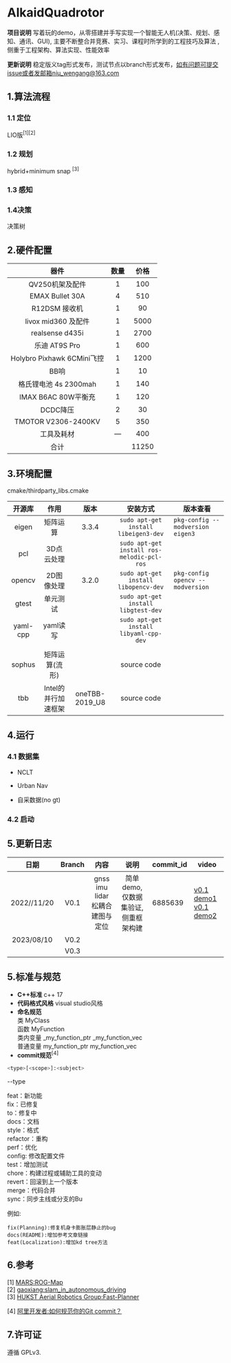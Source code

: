# AlkaidQuadrotor

**项目说明** 写着玩的demo，从零搭建并手写实现一个智能无人机(决策、规划、感知、通讯、GUI), 主要不断整合并竞赛、实习、课程时所学到的工程技巧及算法 ,侧重于工程架构、算法实现、性能效率 

**更新说明** 稳定版义tag形式发布，测试节点以branch形式发布，如有问题可提交issue或者发邮箱niu_wengang@163.com       




## 1.算法流程

### 1.1 定位

LIO版<sup>[1]</sup><sup>[2]</sup>

### 1.2 规划
hybrid+minimum snap <sup>[3]</sup>


### 1.3 感知


### 1.4决策
决策树

## 2.硬件配置

|      器件       | 数量 | 价格 |
| :------: | :--: | :----: |
|    QV250机架及配件    |  1   | 100 |
| EMAX Bullet 30A |  4   | 510 |
|     R12DSM 接收机     |  1   | 90 |
|  livox mid360 及配件  |  1   | 5000 |
| realsense d435i | 1 | 2700 |
| 乐迪 AT9S Pro | 1 | 600 |
| Holybro Pixhawk 6CMini飞控 | 1 | 1200 |
| BB响 | 1 | 10 |
| 格氏锂电池 4s 2300mah | 1 | 140 |
| IMAX B6AC 80W平衡充 | 1 | 120 |
| DCDC降压 | 2 | 30 |
| TMOTOR V2306-2400KV | 5 | 350 |
| 工具及耗材 | — | 400 |
| 合计 |  | 11250 |



## 3.环境配置

cmake/thirdparty_libs.cmake

|  开源库  |  作用  |    版本    |安装方式|版本查看|
| :----: | :----: | :----: | :----: | ------ |
| eigen | 矩阵运算 | 3.3.4 |```sudo apt-get install libeigen3-dev```|```pkg-config --modversion eigen3```|
| pcl | 3D点云处理 |                | ```sudo apt-get install ros-melodic-pcl-ros``` |  |
| opencv |     2D图像处理      |3.2.0| ```sudo apt-get install libopencv-dev``` | ```pkg-config opencv --modversion``` |
|  gtest   |      单元测试       |                |    ```sudo apt-get install libgtest-dev```     |                                      |
| yaml-cpp |      yaml读写       |                |    `sudo apt-get install libyaml-cpp-dev`    |                                      |
|          |                     |                |                                                |                                      |
|  sophus  |   矩阵运算(流形)    || source code | |
| tbb | Intel的并行加速框架 |oneTBB-2019_U8| source code | |




## 4.运行
### 4.1 数据集

+ NCLT

+ Urban Nav
+ 自采数据(no gt)

### 4.2 启动




## 5.更新日志

|日期| Branch | 内容 |说明 | commit_id | video |
| :----: | :----:| :----: | :----: | ------ | ------ |
| 2022//11/20 | V0.1 | gnss imu lidar松耦合建图与定位 |简单demo,仅数据集验证,侧重框架构建|6885639|[v0.1 demo1](https://www.bilibili.com/video/BV1mt4y1K7Nt/?spm_id_from=333.999.0.0&vd_source=b86740d9f2b244ac781ad5f60dd8e818)     [v0.1 demo2](https://www.bilibili.com/video/BV1Ce4y1s75g/?spm_id_from=333.788&vd_source=b86740d9f2b244ac781ad5f60dd8e818)|
| 2023/08/10 | V0.2 |  |                                    |                                    |                                    |
|  | V0.3 |      ||||









## 5.标准与规范

+ **C++标准** c++ 17   
+ **代码格式风格** visual studio风格  
 + **命名规范**  
    类 MyClass  
    函数 MyFunction      
    类内变量 _my_function_ptr _my_function_vec    
    普通变量 my_function_ptr   my_function_vec    
 +  **commit规范**<sup>[4]</sup>

```Bash
<type>[<scope>]:<subject>
```

--type

feat：新功能  
fix：已修复  
to：修复中  
docs：文档  
style：格式  
refactor：重构  
perf：优化  
config: 修改配置文件  
test：增加测试  
chore：构建过程或辅助工具的变动  
revert：回滚到上一个版本  
merge：代码合并  
sync：同步主线或分支的Bu  

例如:
```
fix(Planning):修复机身卡膨胀层静止的bug  
docs(README):增加参考文章链接  
feat(Localization):增加kd tree方法  
```

## 6.参考

[1]  [MARS:ROG-Map](https://github.com/hku-mars/ROG-Map)  
[2]  [gaoxiang:slam_in_autonomous_driving](https://github.com/gaoxiang12/slam_in_autonomous_driving)  
[3]  [ HUKST Aerial Robotics Group:Fast-Planner](https://github.com/HKUST-Aerial-Robotics/Fast-Planner)  

[4]  [阿里开发者:如何规范你的Git commit？](https://zhuanlan.zhihu.com/p/182553920)  

## 7.许可证
遵循 GPLv3.
